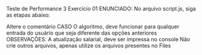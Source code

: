 Teste de Performance 3
Exercício 01
ENUNCIADO:
No arquivo script.js, siga as etapas abaixo:

Altere o comentário CASO
O algoritmo, deve funcionar para qualquer entrada do usuário que seja diferente das opções anteriores
OBSERVAÇÕES:
A atualização salarial, deve ser impressa no console
Não crie outros arquivos, apenas utilize os arquivos presentes no Files